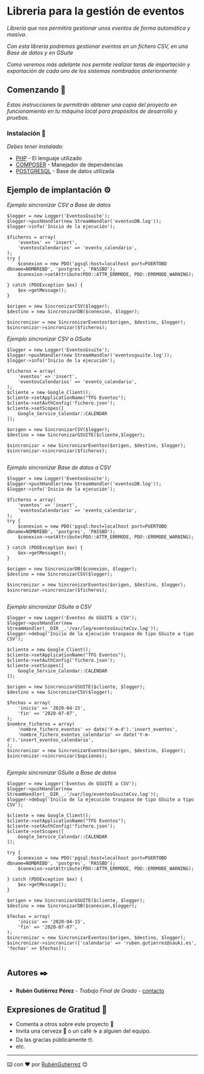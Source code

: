 # Libreria para la gestión de eventos

_Librería que nos permitira gestionar unos eventos de forma automática y masiva._

_Con esta libreria podremos gestionar eventos en un fichero CSV, en una Base de datos y en GSuite_

_Como veremos más adelante nos permite realizar taras de importación y exportación de cada uno de los sistemas nombrados anteriormente_

## Comenzando 🚀

_Estas instrucciones te permitirán obtener una copia del proyecto en funcionamiento en tu máquina local para propósitos de desarrollo y pruebas._

### Instalación 🔧

_Debes tener instalado:_
* [PHP](https://www.php.net/) - El lenguaje utilizado
* [COMPOSER](https://getcomposer.org/) - Manejador de dependencias
* [POSTGRESQL](https://www.postgresql.org/) - Base de datos utilizada

## Ejemplo de implantación ⚙️

_Ejemplo sincronizar CSV a Base de datos_

```
$logger = new Logger('EventosGsuite');
$logger->pushHandler(new StreamHandler('eventosDB.log'));
$logger->info('Inicio de la ejecución');

$ficheros = array(
    'eventos' => 'insert',
    'eventosCalendarios' => 'evento_calendario',
);
try {
    $conexion = new PDO('pgsql:host=localhost port=PUERTOBD dbname=NOMBREBD', 'postgres', 'PASSBD');
    $conexion->setAttribute(PDO::ATTR_ERRMODE, PDO::ERRMODE_WARNING);

} catch (PDOException $ex) {
    $ex->getMessage();
}

$origen = new SincronizarCSV($logger);
$destino = new SincronizarDB($conexion, $logger);

$sincronizar = new SincronizarEventos($origen, $destino, $logger);
$sincronizar->sincronizar($ficheros);

```

_Ejemplo sincronizar CSV a GSuite_

```
$logger = new Logger('EventosGsuite');
$logger->pushHandler(new StreamHandler('eventosgsuite.log'));
$logger->info('Inicio de la ejecución');

$ficheros = array(
    'eventos' => 'insert',
    'eventosCalendarios' => 'evento_calendario',
);
$cliente = new Google_Client();
$cliente->setApplicationName("TFG Eventos");
$cliente->setAuthConfig('fichero.json');
$cliente->setScopes([
    Google_Service_Calendar::CALENDAR
]);

$origen = new SincronizarCSV($logger);
$destino = new SincronizarGSUITE($cliente,$logger);

$sincronizar = new SincronizarEventos($origen, $destino, $logger);
$sincronizar->sincronizar($ficheros);


```

_Ejemplo sincronizar Base de datos a CSV_

```
$logger = new Logger('EventosGsuite');
$logger->pushHandler(new StreamHandler('eventosDB.log'));
$logger->info('Inicio de la ejecución');

$ficheros = array(
    'eventos' => 'insert',
    'eventosCalendarios' => 'evento_calendario',
);
try {
    $conexion = new PDO('pgsql:host=localhost port=PUERTOBD dbname=NOMBREBD', 'postgres', 'PASSBD');
    $conexion->setAttribute(PDO::ATTR_ERRMODE, PDO::ERRMODE_WARNING);

} catch (PDOException $ex) {
    $ex->getMessage();
}

$origen = new SincronizarDB($conexion, $logger);
$destino = new SincronizarCSV($logger);

$sincronizar = new SincronizarEventos($origen, $destino, $logger);
$sincronizar->sincronizar($ficheros);


```
_Ejemplo sincronizar GSuite a CSV_

```
$logger = new Logger('Eventos de GSUITE a CSV');
$logger->pushHandler(new StreamHandler(__DIR__.'/var/log/eventosGsuiteCsv.log'));
$logger->debug('Inicio de la ejecución traspaso de tipo GSuite a tipo CSV');

$cliente = new Google_Client();
$cliente->setApplicationName("TFG Eventos");
$cliente->setAuthConfig('fichero.json');
$cliente->setScopes([
    Google_Service_Calendar::CALENDAR
]);

$origen = new SincronizarGSUITE($cliente, $logger);
$destino = new SincronizarCSV($logger);

$fechas = array(
    'inicio' => '2020-04-15',
    'fin' => '2020-07-07',
);
$nombre_ficheros = array(
    'nombre_fichero_eventos' => date('Y-m-d').'insert_eventos',
    'nombre_fichero_eventos_calendario' => date('Y-m-d').'insert_eventos_calendario',
);
$sincronizar = new SincronizarEventos($origen, $destino, $logger);
$sincronizar->sincronizar($opciones);


```
_Ejemplo sincronizar GSuite a Base de datos_

```
$logger = new Logger('Eventos de GSUITE a CSV');
$logger->pushHandler(new StreamHandler(__DIR__.'/var/log/eventosGsuiteCsv.log'));
$logger->debug('Inicio de la ejecución traspaso de tipo GSuite a tipo CSV');

$cliente = new Google_Client();
$cliente->setApplicationName("TFG Eventos");
$cliente->setAuthConfig('fichero.json');
$cliente->setScopes([
    Google_Service_Calendar::CALENDAR
]);

try {
    $conexion = new PDO('pgsql:host=localhost port=PUERTOBD dbname=NOMBREBD', 'postgres', 'PASSBD');
    $conexion->setAttribute(PDO::ATTR_ERRMODE, PDO::ERRMODE_WARNING);

} catch (PDOException $ex) {
    $ex->getMessage();
}

$origen = new SincronizarGSUITE($cliente, $logger);
$destino = new SincronizarDB($conexion,$logger);

$fechas = array(
    'inicio' => '2020-04-15',
    'fin' => '2020-07-07',
);
$sincronizar = new SincronizarEventos($origen, $destino, $logger);
$sincronizar->sincronizar(['calendario' => 'ruben.gutierrez@sauki.es', 'fechas' => $fechas]);


```

## Autores ✒️

* **Rubén Gutiérrez Pérez** - *Trabajo Final de Grado* - [contacto](ruben.gutierrez.perez@alumnos.ui1.es)


## Expresiones de Gratitud 🎁

* Comenta a otros sobre este proyecto 📢
* Invita una cerveza 🍺 o un café ☕ a alguien del equipo. 
* Da las gracias públicamente 🤓.
* etc.

---
⌨️ con ❤️ por [RubénGutierrez](https://github.com/RubenGuti92) 😊
